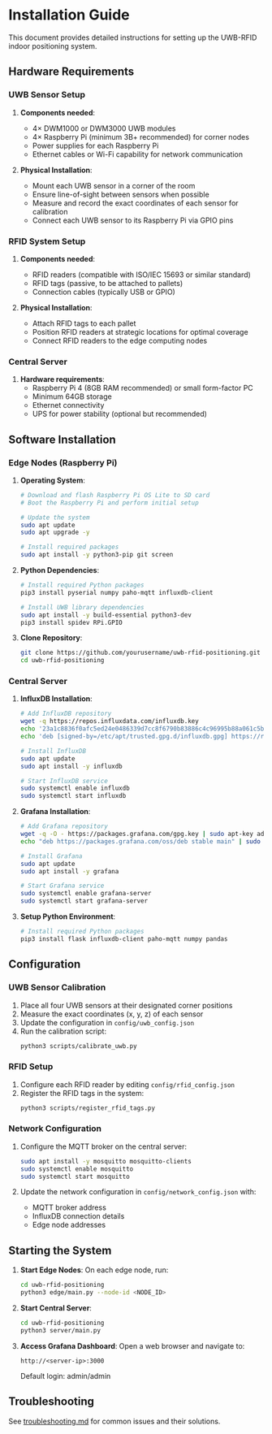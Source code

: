 # Installation Guide

This document provides detailed instructions for setting up the UWB-RFID indoor positioning system.

## Hardware Requirements

### UWB Sensor Setup
1. **Components needed**:
   - 4× DWM1000 or DWM3000 UWB modules
   - 4× Raspberry Pi (minimum 3B+ recommended) for corner nodes
   - Power supplies for each Raspberry Pi
   - Ethernet cables or Wi-Fi capability for network communication

2. **Physical Installation**:
   - Mount each UWB sensor in a corner of the room
   - Ensure line-of-sight between sensors when possible
   - Measure and record the exact coordinates of each sensor for calibration
   - Connect each UWB sensor to its Raspberry Pi via GPIO pins

### RFID System Setup
1. **Components needed**:
   - RFID readers (compatible with ISO/IEC 15693 or similar standard)
   - RFID tags (passive, to be attached to pallets)
   - Connection cables (typically USB or GPIO)

2. **Physical Installation**:
   - Attach RFID tags to each pallet
   - Position RFID readers at strategic locations for optimal coverage
   - Connect RFID readers to the edge computing nodes

### Central Server
1. **Hardware requirements**:
   - Raspberry Pi 4 (8GB RAM recommended) or small form-factor PC
   - Minimum 64GB storage
   - Ethernet connectivity
   - UPS for power stability (optional but recommended)

## Software Installation

### Edge Nodes (Raspberry Pi)

1. **Operating System**:
   ```bash
   # Download and flash Raspberry Pi OS Lite to SD card
   # Boot the Raspberry Pi and perform initial setup
   
   # Update the system
   sudo apt update
   sudo apt upgrade -y
   
   # Install required packages
   sudo apt install -y python3-pip git screen
   ```

2. **Python Dependencies**:
   ```bash
   # Install required Python packages
   pip3 install pyserial numpy paho-mqtt influxdb-client
   
   # Install UWB library dependencies
   sudo apt install -y build-essential python3-dev
   pip3 install spidev RPi.GPIO
   ```

3. **Clone Repository**:
   ```bash
   git clone https://github.com/yourusername/uwb-rfid-positioning.git
   cd uwb-rfid-positioning
   ```

### Central Server

1. **InfluxDB Installation**:
   ```bash
   # Add InfluxDB repository
   wget -q https://repos.influxdata.com/influxdb.key
   echo '23a1c8836f0afc5ed24e0486339d7cc8f6790b83886c4c96995b88a061c5bb5d influxdb.key' | sha256sum -c && cat influxdb.key | gpg --dearmor | sudo tee /etc/apt/trusted.gpg.d/influxdb.gpg > /dev/null
   echo 'deb [signed-by=/etc/apt/trusted.gpg.d/influxdb.gpg] https://repos.influxdata.com/debian stable main' | sudo tee /etc/apt/sources.list.d/influxdata.list
   
   # Install InfluxDB
   sudo apt update
   sudo apt install -y influxdb
   
   # Start InfluxDB service
   sudo systemctl enable influxdb
   sudo systemctl start influxdb
   ```

2. **Grafana Installation**:
   ```bash
   # Add Grafana repository
   wget -q -O - https://packages.grafana.com/gpg.key | sudo apt-key add -
   echo "deb https://packages.grafana.com/oss/deb stable main" | sudo tee /etc/apt/sources.list.d/grafana.list
   
   # Install Grafana
   sudo apt update
   sudo apt install -y grafana
   
   # Start Grafana service
   sudo systemctl enable grafana-server
   sudo systemctl start grafana-server
   ```

3. **Setup Python Environment**:
   ```bash
   # Install required Python packages
   pip3 install flask influxdb-client paho-mqtt numpy pandas
   ```

## Configuration

### UWB Sensor Calibration

1. Place all four UWB sensors at their designated corner positions
2. Measure the exact coordinates (x, y, z) of each sensor
3. Update the configuration in `config/uwb_config.json`
4. Run the calibration script:
   ```bash
   python3 scripts/calibrate_uwb.py
   ```

### RFID Setup

1. Configure each RFID reader by editing `config/rfid_config.json`
2. Register the RFID tags in the system:
   ```bash
   python3 scripts/register_rfid_tags.py
   ```

### Network Configuration

1. Configure the MQTT broker on the central server:
   ```bash
   sudo apt install -y mosquitto mosquitto-clients
   sudo systemctl enable mosquitto
   sudo systemctl start mosquitto
   ```

2. Update the network configuration in `config/network_config.json` with:
   - MQTT broker address
   - InfluxDB connection details
   - Edge node addresses

## Starting the System

1. **Start Edge Nodes**:
   On each edge node, run:
   ```bash
   cd uwb-rfid-positioning
   python3 edge/main.py --node-id <NODE_ID>
   ```

2. **Start Central Server**:
   ```bash
   cd uwb-rfid-positioning
   python3 server/main.py
   ```

3. **Access Grafana Dashboard**:
   Open a web browser and navigate to:
   ```
   http://<server-ip>:3000
   ```
   Default login: admin/admin

## Troubleshooting

See [troubleshooting.md](troubleshooting.md) for common issues and their solutions.
